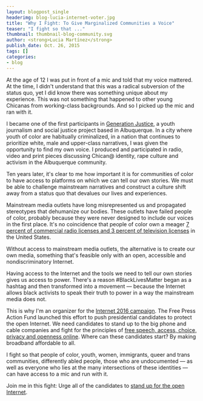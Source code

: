 ```yaml
---
layout: blogpost_single
headerimg: blog-lucia-internet-voter.jpg
title: "Why I Fight: To Give Marginalized Communities a Voice"
teaser: "I fight so that ..."
thumbnail: thumbnail-blog-community.svg
author: <strong>Lucia Martínez</strong>
publish_date: Oct. 26, 2015
tags: []
categories:
- blog
---
```

At the age of 12 I was put in front of a mic and told that my voice mattered. At the time, I didn't understand that this was a radical subversion of the status quo, yet I did know there was something unique about my experience. This was not something that happened to other young Chicanas from working-class backgrounds. And so I picked up the mic and ran with it. 

I became one of the first participants in [Generation Justice](http://www.generationjustice.org/), a youth journalism and social justice project based in Albuquerque. In a city where youth of color are habitually criminalized, in a nation that continues to prioritize white, male and upper-class narratives, I was given the opportunity to find my own voice. I produced and participated in radio, video and print pieces discussing Chican@ identity, rape culture and activism in the Albuquerque community.

Ten years later, it's clear to me how important it is for communities of color to have access to platforms on which we can tell our own stories. We must be able to challenge mainstream narratives and construct a culture shift away from a status quo that devalues our lives and experiences.

Mainstream media outlets have long misrepresented us and propagated stereotypes that dehumanize our bodies. These outlets have failed people of color, probably because they were never designed to include our voices in the first place. It's no coincidence that people of color own a meager [7 percent of commercial radio licenses and 3 percent of television licenses](http://www.freepress.net/diversity-media-ownership) in the United States.

Without access to mainstream media outlets, the alternative is to create our own media, something that's feasible only with an open, accessible and nondiscriminatory Internet. 

Having access to the Internet and the tools we need to tell our own stories gives us access to power. There's a reason #BlackLivesMatter began as a hashtag and then transformed into a movement &mdash; because the Internet allows black activists to speak their truth to power in a way the mainstream media does not. 

This is why I'm an organizer for the [Internet 2016 campaign](https://internet2016.net). The Free Press Action Fund launched this effort to push presidential candidates to protect the open Internet. We need candidates to stand up to the big phone and cable companies and fight for the principles of [free speech, access, choice, privacy and openness online](https://internet2016.net/policyplatform/). Where can these candidates start? By making broadband affordable to all.

I fight so that people of color, youth, women, immigrants, queer and trans communities, differently abled people, those who are undocumented &mdash; as well as everyone who lies at the many intersections of these identities &mdash; can have access to a mic and run with it. 

Join me in this fight: Urge all of the candidates to [stand up for the open Internet](http://act.freepress.net/sign/internet_2016_nn/?source=2016blog).

